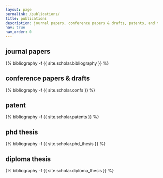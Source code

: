 ```yaml
---
layout: page
permalink: /publications/
title: publications
description: journal papers, conference papers & drafts, patents, and theses
nav: true
nav_order: 0
---
```

<!-- _pages/publications.md -->

## journal papers
<div class="publications">
{% bibliography -f {{ site.scholar.bibliography }} %}
</div>

## conference papers & drafts
<div class="publications">
{% bibliography -f {{ site.scholar.confs }} %}
</div>

## patent
<div class="publications">
{% bibliography -f {{ site.scholar.patents }} %}
</div>

## phd thesis
<div class="publications">
{% bibliography -f {{ site.scholar.phd_thesis }} %}
</div>

## diploma thesis
<div class="publications">
{% bibliography -f {{ site.scholar.diploma_thesis }} %}
</div>